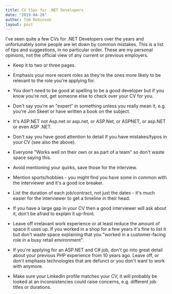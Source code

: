 ```yaml
---
title: CV tips for .NET Developers
date: "2019-04-28"
author: Tom Robinson
layout: post
---
```


I've seen quite a few CVs for .NET Developers over the years and unfortunately some people are let down by common mistakes. This is a list of tips and suggestions, in no particular order. These are my personal opinions, not the official view of any current or previous employers.

* Keep it to two or three pages.

* Emphasis your more recent roles as they're the ones more likely to be relevant to the role you're applying for.

* You don't need to be good at spelling to be a good developer but if you know you're not, get someone else to check over your CV for you.

* Don't say you're an "expert" in something unless you really mean it, e.g. you're Jon Skeet or have written a book on the subject.

* It's ASP.NET not Asp.net or asp.net, or ASP.Net, or ASPNET, or asp.NET or even ASP .NET.

* Don't say you have good attention to detail if you have mistakes/typos in your CV (see also the above).

* Everyone "Works well on their own or as part of a team" so don't waste space saying this.

* Avoid mentioning your quirks, save those for the interview.

* Mention sports/hobbies - you might find you have some in common with the interviewer and it's a good ice breaker.

* List the duration of each job/contract, not just the dates - it's much easier for the interviewer to get a timeline in their head.

* If you have a large gap in your CV then a good interviewer will ask about it, don't be afraid to explain it up-front.

* Leave off irrelavant work experience or at least reduce the amount of space it uses up. If you worked in a shop for a few years it's fine to list it but don't waste space explaining that you "worked in a customer-facing role in a busy retail environment".

* If you're applying for an ASP.NET and C# job, don't go into great detail about your previous PHP experience from 10 years ago. Leave off, or don't emphasis technologies that are defunct or you don't want to work with anymore.

* Make sure your LinkedIn profile matches your CV, it will probably be looked at an inconsistencies could raise concerns, e.g. different job titles or durations.